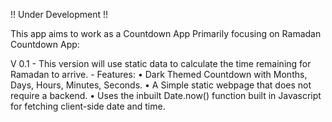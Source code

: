 !! Under Development !!

This app aims to work as a Countdown App Primarily focusing on 
Ramadan Countdown App:

V 0.1
	- This version will use static data to calculate the time remaining for Ramadan to arrive. 
	- Features:
    • Dark Themed Countdown with Months, Days, Hours, Minutes,      Seconds. 
    • A Simple static webpage that does not require a backend.
    • Uses the inbuilt Date.now() function built in Javascript for fetching client-side date and time. 
	

      